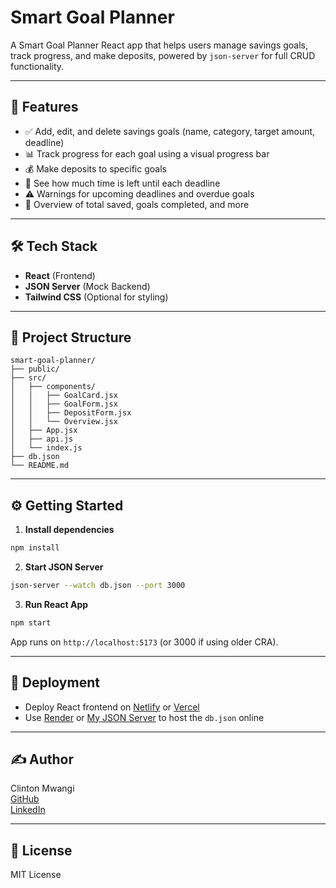 # Smart Goal Planner

A Smart Goal Planner React app that helps users manage savings goals, track progress, and make deposits, powered by `json-server` for full CRUD functionality.

---

## 🚀 Features

- ✅ Add, edit, and delete savings goals (name, category, target amount, deadline)
- 📊 Track progress for each goal using a visual progress bar
- 💰 Make deposits to specific goals
- 📅 See how much time is left until each deadline
- ⚠️ Warnings for upcoming deadlines and overdue goals
- 🧮 Overview of total saved, goals completed, and more

---

## 🛠️ Tech Stack

- **React** (Frontend)
- **JSON Server** (Mock Backend)
- **Tailwind CSS** (Optional for styling)

---

## 📂 Project Structure
```
smart-goal-planner/
├── public/
├── src/
│   ├── components/
│   │   ├── GoalCard.jsx
│   │   ├── GoalForm.jsx
│   │   ├── DepositForm.jsx
│   │   └── Overview.jsx
│   ├── App.jsx
│   ├── api.js
│   └── index.js
├── db.json
└── README.md
```

---

## ⚙️ Getting Started

1. **Install dependencies**
```bash
npm install
```

2. **Start JSON Server**
```bash
json-server --watch db.json --port 3000
```

3. **Run React App**
```bash
npm start
```

App runs on `http://localhost:5173` (or 3000 if using older CRA).

---

## 🔗 Deployment

- Deploy React frontend on [Netlify](https://netlify.com) or [Vercel](https://vercel.com)
- Use [Render](https://render.com) or [My JSON Server](https://my-json-server.typicode.com/) to host the `db.json` online

---

## ✍️ Author

Clinton Mwangi  
[GitHub](https://github.com/clint-on-coding)  
[LinkedIn](https://linkedin.com/in/clintonmwangi)

---

## 📄 License

MIT License
